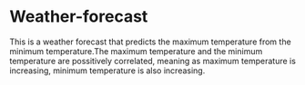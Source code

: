 # Weather-forecast
This is a weather forecast that predicts the maximum temperature from the minimum temperature.The maximum temperature and the minimum temperature are possitively correlated, meaning as maximum temperature is increasing, minimum temperature is also increasing.
